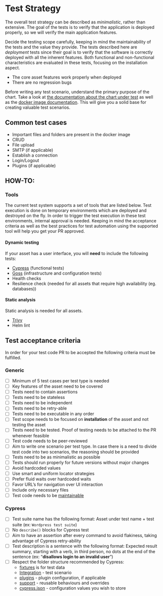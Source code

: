 # Test Strategy

The overall test strategy can be described as _minimalistic_, rather than extensive. The goal of the tests is to verify that the application is deployed properly, so we will verify the main application features. 

Decide the testing scope carefully, keeping in mind the maintainability of the tests and the value they provide.
The tests described here are _deployment_ tests since their goal is to verify that the software is correctly deployed with all the inherent features. Both functional and non-functional characteristics are evaluated in these tests, focusing on the installation aspect. 

* The core asset features work properly when deployed
* There are no regression bugs 

Before writing any test scenario, understand the primary purpose of the chart. Take a look at [the documentation about the chart under test](https://github.com/bitnami/charts/tree/master/bitnami) as well as the [docker image documentation](https://github.com/bitnami?q=docker&type=all&language=&sort=). This will give you a solid base for creating valuable test scenarios.

## Common test cases

* Important files and folders are present in the docker image
* CRUD
* File upload
* SMTP (if applicable)
* Establish a connection 
* Login/Logout 
* Plugins (if applicable)

## HOW-TO:

### Tools 

The current test system supports a set of tools that are listed below. Test execution is done on temporary environments which are deployed and destroyed on the fly. In order to trigger the test execution in these test environments, internal approval is needed. Keeping in mind the acceptance criteria as well as the best practices for test automation using the supported tool will help you get your PR approved. 

#### Dynamic testing

If your asset has a user interface, you will **need** to include the following tests:

* [Cypress](https://docs.cypress.io/guides/overview/why-cypress) (functional tests)
* [Goss](https://github.com/aelsabbahy/goss/blob/master/docs/manual.md) (infrastructure and configuration tests)
* Health checks
* Resilience check (needed for all assets that require high availability (eg. databases))

#### Static analysis

Static analysis is needed for all assets. 

* [Trivy](https://aquasecurity.github.io/trivy/v0.17.0/)
* Helm lint

## Test acceptance criteria

In order for your test code PR to be accepted the following criteria must be fulfilled. 

### Generic

- [ ] Minimum of 5 test cases per test type is needed 
- [ ] Key features of the asset need to be covered 
- [ ] Tests need to contain assertions 
- [ ] Tests need to be stateless 
- [ ] Tests need to be independent 
- [ ] Tests need to be retry-able
- [ ] Tests need to be executable in any order 
- [ ] Test scope needs to be focused on **installation** of the asset and not testing the asset
- [ ] Tests need to be tested. Proof of testing needs to be attached to the PR whenever feasible
- [ ] Test code needs to be peer-reviewed
- [ ] Aim to write one scenario per test type. In case there is a need to divide test code into two scenarios, the reasoning should be provided
- [ ] Tests need to be as minimalistic as possible
- [ ] Tests should run properly for future versions without major changes 
- [ ] Avoid hardcoded values
- [ ] Use smart and uniform locator strategies
- [ ] Prefer fluid waits over hardcoded waits
- [ ] Favor URL’s for navigation over UI interaction
- [ ] Include only necessary files
- [ ] Test code needs to be [maintainable](https://testautomationpatterns.org/wiki/index.php/MAINTAINABLE_TESTWARE)

### Cypress

- [ ] Test suite name has the following format: Asset under test name + test suite (ex: `Wordpress test suite`)
- [ ] No `describe()` blocks for Cypress test
- [ ] Aim to have an assertion after every command to avoid flakiness, taking advantage of Cypress retry-ability 
- [ ] Test description is a sentence with the following format: Expected result summary, starting with a verb, in third person, no dots at the end of the sentence (ex: “**disallows login to an invalid user**”)
- [ ] Respect the folder structure recommended by Cypress: 
  * [fixtures](https://docs.cypress.io/api/commands/fixture) is for test data
  * [Integration](https://docs.cypress.io/api/commands/fixture) - test scenario
  * [plugins](https://docs.cypress.io/guides/tooling/plugins-guide) - plugin configuration, if applicable
  * [support](https://docs.cypress.io/api/commands/fixture) - reusable behaviours and overrides 
  * [cypress.json](https://docs.cypress.io/guides/tooling/plugins-guide) - configuration values you wish to store
